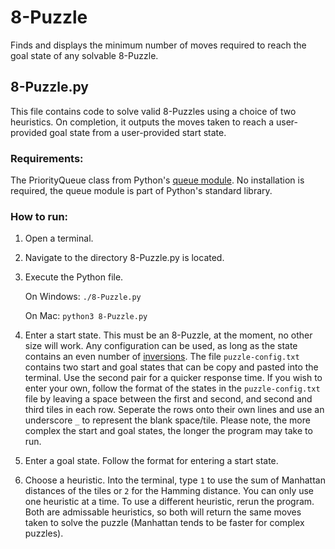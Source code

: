 # 8-Puzzle
Finds and displays the minimum number of moves required to reach the goal state of any solvable 8-Puzzle. 

## 8-Puzzle.py
This file contains code to solve valid 8-Puzzles using a choice of two heuristics.
On completion, it outputs the moves taken to reach a user-provided goal state from a user-provided start state.

### Requirements:
The PriorityQueue class from Python's [queue module](https://docs.python.org/3/library/queue.html).
No installation is required, the queue module is part of Python's standard library.

### How to run:
 1. Open a terminal.
 2. Navigate to the directory 8-Puzzle.py is located.
 3. Execute the Python file.
 
      On Windows:
	   `./8-Puzzle.py`
     
      On Mac:
	   `python3 8-Puzzle.py`

 4. Enter a start state. This must be an 8-Puzzle, at the moment, no other size will work. Any configuration can be used, as long as the state contains an even number of [inversions](https://www.cs.bham.ac.uk/~mdr/teaching/modules04/java2/TilesSolvability.html). The file `puzzle-config.txt` contains two start and goal states that can be copy and pasted into the terminal. Use the second pair for a quicker response time. If you wish to enter your own, follow the format of the states in the `puzzle-config.txt` file by leaving a space between the first and second, and second and third tiles in each row. Seperate the rows onto their own lines and use an underscore `_` to represent the blank space/tile. Please note, the more complex the start and goal states, the longer the program may take to run.
 5. Enter a goal state. Follow the format for entering a start state. 
 6. Choose a heuristic. Into the terminal, type `1` to use the sum of Manhattan distances of the tiles or `2` for the Hamming distance. You can only use one heuristic at a time. To use a different heuristic, rerun the program. Both are admissable heuristics, so both will return the same moves taken to solve the puzzle (Manhattan tends to be faster for complex puzzles). 
